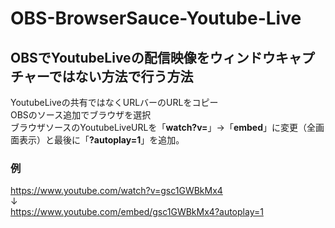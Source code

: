 # OBS-BrowserSauce-Youtube-Live
## OBSでYoutubeLiveの配信映像をウィンドウキャプチャーではない方法で行う方法
YoutubeLiveの共有ではなくURLバーのURLをコピー  
OBSのソース追加でブラウザを選択  
ブラウザソースのYoutubeLiveURLを「**watch?v=**」→「**embed**」に変更（全画面表示）と最後に「**?autoplay=1**」を追加。
### 例
https://www.youtube.com/watch?v=gsc1GWBkMx4  
↓  
https://www.youtube.com/embed/gsc1GWBkMx4?autoplay=1
